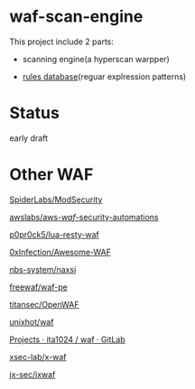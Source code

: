 # waf-scan-engine

This project include 2 parts:

- scanning engine(a hyperscan warpper)

- [rules database](rules/)(reguar explression patterns)

# Status

early draft



# Other WAF

[SpiderLabs/ModSecurity](https://github.com/SpiderLabs/ModSecurity)

[awslabs/aws-*waf*-security-automations](https://github.com/awslabs/aws-waf-security-automations)

[p0pr0ck5/lua-resty-waf](https://github.com/p0pr0ck5/lua-resty-waf)

[0xInfection/Awesome-WAF](https://github.com/0xInfection/Awesome-WAF)

[nbs-system/naxsi](https://github.com/nbs-system/naxsi)

[freewaf/waf-pe](https://github.com/freewaf/waf-pe)

[titansec/OpenWAF](https://github.com/titansec/OpenWAF)

[unixhot/waf](https://github.com/unixhot/waf)

[Projects · ita1024 / waf · GitLab](https://gitlab.com/ita1024/waf/)

[xsec-lab/x-waf](https://github.com/xsec-lab/x-waf)

[jx-sec/jxwaf](https://github.com/jx-sec/jxwaf)
